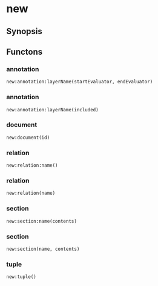 <h1 class="library">new</h1>

## Synopsis



## Functons

<a name="annotation">

### annotation

`new:annotation:layerName(startEvaluator, endEvaluator)`

<a name="annotation">

### annotation

`new:annotation:layerName(included)`

<a name="document">

### document

`new:document(id)`

<a name="relation">

### relation

`new:relation:name()`

<a name="relation">

### relation

`new:relation(name)`

<a name="section">

### section

`new:section:name(contents)`

<a name="section">

### section

`new:section(name, contents)`

<a name="tuple">

### tuple

`new:tuple()`

